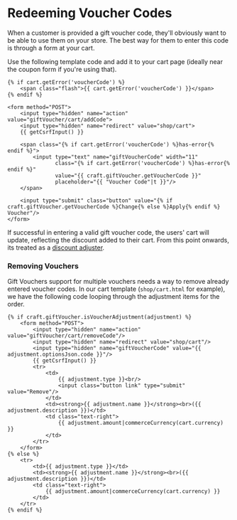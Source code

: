# Redeeming Voucher Codes

When a customer is provided a gift voucher code, they'll obviously want to be able to use them on your store. The best way for them to enter this code is through a form at your cart.

Use the following template code and add it to your cart page (ideally near the coupon form if you're using that).

```twig
{% if cart.getError('voucherCode') %}
    <span class="flash">{{ cart.getError('voucherCode') }}</span>
{% endif %}

<form method="POST">
    <input type="hidden" name="action" value="giftVoucher/cart/addCode">
    <input type="hidden" name="redirect" value="shop/cart">
    {{ getCsrfInput() }}

    <span class="{% if cart.getError('voucherCode') %}has-error{% endif %}">
        <input type="text" name="giftVoucherCode" width="11"
               class="{% if cart.getError('voucherCode') %}has-error{% endif %}"
               value="{{ craft.giftVoucher.getVoucherCode }}"
               placeholder="{{ "Voucher Code"|t }}"/>
    </span>

    <input type="submit" class="button" value="{% if craft.giftVoucher.getVoucherCode %}Change{% else %}Apply{% endif %} Voucher"/>
</form>
```

If successful in entering a valid gift voucher code, the users' cart will update, reflecting the discount added to their cart. From this point onwards, its treated as a [discount adjuster](https://craftcommerce.com/docs/adjusters).

### Removing Vouchers

Gift Vouchers support for multiple vouchers needs a way to remove already entered voucher codes. In our cart template (`shop/cart.html` for example), we have the following code looping through the adjustment items for the order.

```twig
{% if craft.giftVoucher.isVoucherAdjustment(adjustment) %}
    <form method="POST">
        <input type="hidden" name="action" value="giftVoucher/cart/removeCode"/>
        <input type="hidden" name="redirect" value="shop/cart"/>
        <input type="hidden" name="giftVoucherCode" value="{{ adjustment.optionsJson.code }}"/>
        {{ getCsrfInput() }}
        <tr>
            <td>
                {{ adjustment.type }}<br/>
                <input class="button link" type="submit" value="Remove"/>
            </td>
            <td><strong>{{ adjustment.name }}</strong><br>({{ adjustment.description }})</td>
            <td class="text-right">
                {{ adjustment.amount|commerceCurrency(cart.currency) }}
            </td>
        </tr>
    </form>
{% else %}
    <tr>
        <td>{{ adjustment.type }}</td>
        <td><strong>{{ adjustment.name }}</strong><br>({{ adjustment.description }})</td>
        <td class="text-right">
            {{ adjustment.amount|commerceCurrency(cart.currency) }}
        </td>
    </tr>
{% endif %}
```
